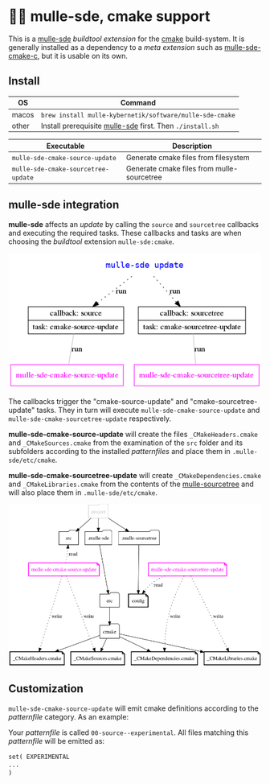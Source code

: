 # 🏋🏼 mulle-sde, cmake support

This is a [mulle-sde](//github.com/mulle-sde/mulle-sde) *buildtool extension*
for the [cmake](//cmake.org) build-system.
It is generally installed as a dependency to a *meta extension* such as
[mulle-sde-cmake-c](//github.com/mulle-sde/mulle-sde-cmake-c), but it is usable
on its own.

## Install

OS          | Command
------------|------------------------------------
macos       | `brew install mulle-kybernetik/software/mulle-sde-cmake`
other       | Install prerequisite [mulle-sde](//github.com/mulle-sde/mulle-sde) first. Then `./install.sh`



Executable                         | Description
-----------------------------------|--------------------------------
`mulle-sde-cmake-source-update`    | Generate cmake files from filesystem
`mulle-sde-cmake-sourcetree-update`| Generate cmake files from mulle-sourcetree


## mulle-sde integration

**mulle-sde** affects an *update* by calling the `source` and `sourcetree`
callbacks and executing the required tasks. These callbacks and tasks are when
choosing the *buildtool* extension `mulle-sde:cmake`.

![](dox/mulle-sde-update.png)

The callbacks trigger the "cmake-source-update" and "cmake-sourcetree-update"
tasks. They in turn will execute `mulle-sde-cmake-source-update` and
`mulle-sde-cmake-sourcetree-update` respectively.

**mulle-sde-cmake-source-update** will create the files `_CMakeHeaders.cmake`
and `_CMakeSources.cmake` from the examination of the `src` folder and its
subfolders according to the installed *patternfiles* and place them in
`.mulle-sde/etc/cmake`.

**mulle-sde-cmake-sourcetree-update** will create `_CMakeDependencies.cmake`
and `_CMakeLibraries.cmake` from the contents of the
[mulle-sourcetree](/mulle-sde/mulle-sourcetree) and will also place them in
`.mulle-sde/etc/cmake`.


![](dox/mulle-sde-update-fs.png)


## Customization

`mulle-sde-cmake-source-update` will emit cmake definitions according to the
*patternfile* category. As an example:

Your *patternfile* is called `00-source--experimental`. All files matching
this *patternfile* will be emitted as:

```
set( EXPERIMENTAL
...
)
```
